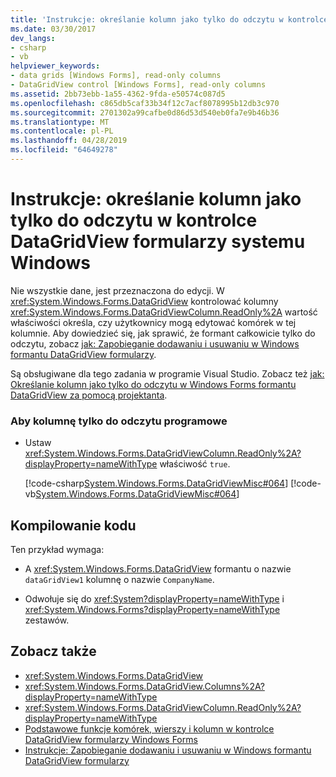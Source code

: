 ```yaml
---
title: 'Instrukcje: określanie kolumn jako tylko do odczytu w kontrolce DataGridView formularzy systemu Windows'
ms.date: 03/30/2017
dev_langs:
- csharp
- vb
helpviewer_keywords:
- data grids [Windows Forms], read-only columns
- DataGridView control [Windows Forms], read-only columns
ms.assetid: 2bb73ebb-1a55-4362-9fda-e50574c087d5
ms.openlocfilehash: c865db5caf33b34f12c7acf8078995b12db3c970
ms.sourcegitcommit: 2701302a99cafbe0d86d53d540eb0fa7e9b46b36
ms.translationtype: MT
ms.contentlocale: pl-PL
ms.lasthandoff: 04/28/2019
ms.locfileid: "64649278"
---
```

# <a name="how-to-make-columns-read-only-in-the-windows-forms-datagridview-control"></a>Instrukcje: określanie kolumn jako tylko do odczytu w kontrolce DataGridView formularzy systemu Windows
Nie wszystkie dane, jest przeznaczona do edycji. W <xref:System.Windows.Forms.DataGridView> kontrolować kolumny <xref:System.Windows.Forms.DataGridViewColumn.ReadOnly%2A> wartość właściwości określa, czy użytkownicy mogą edytować komórek w tej kolumnie. Aby dowiedzieć się, jak sprawić, że formant całkowicie tylko do odczytu, zobacz [jak: Zapobieganie dodawaniu i usuwaniu w Windows formantu DataGridView formularzy](prevent-row-addition-and-deletion-datagridview.md).  
  
 Są obsługiwane dla tego zadania w programie Visual Studio.  Zobacz też [jak: Określanie kolumn jako tylko do odczytu w Windows Forms formantu DataGridView za pomocą projektanta](make-columns-read-only-in-the-datagrid-using-the-designer.md).  
  
### <a name="to-make-a-column-read-only-programmatically"></a>Aby kolumnę tylko do odczytu programowe  
  
- Ustaw <xref:System.Windows.Forms.DataGridViewColumn.ReadOnly%2A?displayProperty=nameWithType> właściwość `true`.  
  
     [!code-csharp[System.Windows.Forms.DataGridViewMisc#064](~/samples/snippets/csharp/VS_Snippets_Winforms/System.Windows.Forms.DataGridViewMisc/CS/datagridviewmisc.cs#064)]
     [!code-vb[System.Windows.Forms.DataGridViewMisc#064](~/samples/snippets/visualbasic/VS_Snippets_Winforms/System.Windows.Forms.DataGridViewMisc/VB/datagridviewmisc.vb#064)]  
  
## <a name="compiling-the-code"></a>Kompilowanie kodu  
 Ten przykład wymaga:  
  
- A <xref:System.Windows.Forms.DataGridView> formantu o nazwie `dataGridView1` kolumnę o nazwie `CompanyName`.  
  
- Odwołuje się do <xref:System?displayProperty=nameWithType> i <xref:System.Windows.Forms?displayProperty=nameWithType> zestawów.  
  
## <a name="see-also"></a>Zobacz także

- <xref:System.Windows.Forms.DataGridView>
- <xref:System.Windows.Forms.DataGridView.Columns%2A?displayProperty=nameWithType>
- <xref:System.Windows.Forms.DataGridViewColumn.ReadOnly%2A?displayProperty=nameWithType>
- [Podstawowe funkcje komórek, wierszy i kolumn w kontrolce DataGridView formularzy Windows Forms](basic-column-row-and-cell-features-wf-datagridview-control.md)
- [Instrukcje: Zapobieganie dodawaniu i usuwaniu w Windows formantu DataGridView formularzy](prevent-row-addition-and-deletion-datagridview.md)
